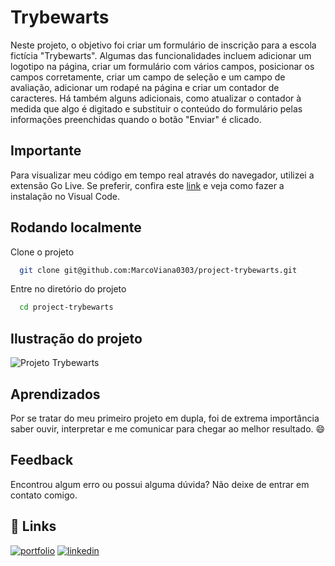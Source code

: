 
# Trybewarts

Neste projeto, o objetivo foi criar um formulário de inscrição para a escola fictícia "Trybewarts". Algumas das funcionalidades incluem adicionar um logotipo na página, criar um formulário com vários campos, posicionar os campos corretamente, criar um campo de seleção e um campo de avaliação, adicionar um rodapé na página e criar um contador de caracteres. Há também alguns adicionais, como atualizar o contador à medida que algo é digitado e substituir o conteúdo do formulário pelas informações preenchidas quando o botão "Enviar" é clicado.


## Importante
Para visualizar meu código em tempo real através do navegador, utilizei a extensão Go Live. Se preferir, confira este [link](https://www.geeksforgeeks.org/how-to-enable-live-server-on-visual-studio-code/) e veja como fazer a instalação no Visual Code.



## Rodando localmente

Clone o projeto

```bash
  git clone git@github.com:MarcoViana0303/project-trybewarts.git
```

Entre no diretório do projeto

```bash
  cd project-trybewarts
```

## Ilustração do projeto
![Projeto Trybewarts](./Projeto-trybewarts.png)


## Aprendizados

Por se tratar do meu primeiro projeto em dupla, foi de extrema importância saber ouvir, interpretar e me comunicar para chegar ao melhor resultado. :smile:

## Feedback

Encontrou algum erro ou possui alguma dúvida? Não deixe de entrar em contato comigo.


## 🔗 Links
[![portfolio](https://img.shields.io/badge/my_portfolio-000?style=for-the-badge&logo=ko-fi&logoColor=white)](https://marcoviana-dev.vercel.app/)
[![linkedin](https://img.shields.io/badge/linkedin-0A66C2?style=for-the-badge&logo=linkedin&logoColor=white)](https://www.linkedin.com/in/marco-viana2022/)

